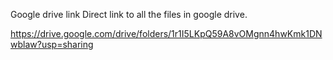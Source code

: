 Google drive link
Direct link to all the files in google drive.

https://drive.google.com/drive/folders/1r1I5LKpQ59A8vOMgnn4hwKmk1DNwblaw?usp=sharing
